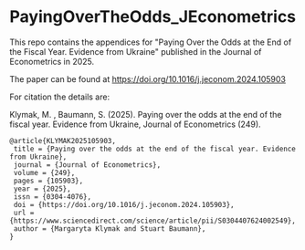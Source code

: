 # PayingOverTheOdds_JEconometrics
This repo contains the appendices for "Paying Over the Odds at the End of the Fiscal Year. Evidence from Ukraine" published in the Journal of Econometrics in 2025.

The paper can be found at 
https://doi.org/10.1016/j.jeconom.2024.105903

For citation the details are:

Klymak, M. , Baumann, S. (2025). Paying over the odds at the end of the fiscal year. Evidence from Ukraine, Journal of Econometrics (249). 

 ``` 
@article{KLYMAK2025105903,
  title = {Paying over the odds at the end of the fiscal year. Evidence from Ukraine},
  journal = {Journal of Econometrics},
  volume = {249},
  pages = {105903},
  year = {2025},
  issn = {0304-4076},
  doi = {https://doi.org/10.1016/j.jeconom.2024.105903},
  url = {https://www.sciencedirect.com/science/article/pii/S0304407624002549},
  author = {Margaryta Klymak and Stuart Baumann},
}
 ```

